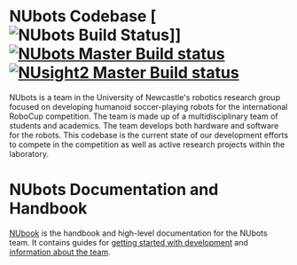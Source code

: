 # NUbots Codebase [![NUbots Build Status](https://badge.buildkite.com/85cb206a2615c85981c4e0089b0abb0c6bcd775b3d946ede40.svg?branch=master)]] [![NUbots Master Build status](https://badge.buildkite.com/85cb206a2615c85981c4e0089b0abb0c6bcd775b3d946ede40.svg?branch=master&step=Build%20generic%20and%20Test)](https://buildkite.com/nubots/nubots) [![NUsight2 Master Build status](https://badge.buildkite.com/85cb206a2615c85981c4e0089b0abb0c6bcd775b3d946ede40.svg?branch=master&step=Build%20NUsight2)](https://buildkite.com/nubots/nubots)

NUbots is a team in the University of Newcastle's robotics research group focused on developing humanoid soccer-playing robots for the international RoboCup competition.
The team is made up of a multidisciplinary team of students and academics. The team develops both hardware and software for the robots.
This codebase is the current state of our development efforts to compete in the competition as well as active research projects within the laboratory.

# NUbots Documentation and Handbook

[NUbook](https://nubook.nubots.net/) is the handbook and high-level documentation for the NUbots team.
It contains guides for [getting started with development](https://nubook.nubots.net/guides/main/getting-started) and [information about the team](https://nubook.nubots.net/team/introduction).
